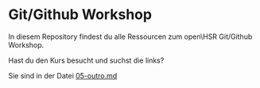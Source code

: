 # Git/Github Workshop
In diesem Repository findest du alle Ressourcen zum open\HSR Git/Github Workshop.


Hast du den Kurs besucht und suchst die links?

Sie sind in der Datei [05-outro.md](notes/05-outro.md)

